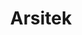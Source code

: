 ---
id: 60
title : Arsitek
linkurl: https://kutt.it/pl2oDw
fitur: aspekpajak
category: aspekpajak
createdTime : 23/01/2020
modifiedTime : 23/01/2020
topik: Versi Ringan
---